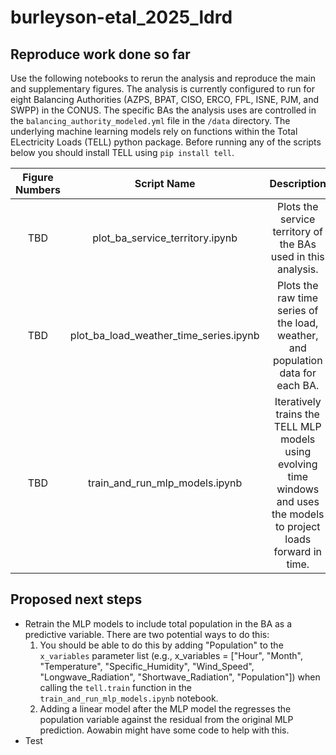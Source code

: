 # burleyson-etal_2025_ldrd

## Reproduce work done so far
Use the following notebooks to rerun the analysis and reproduce the main and supplementary figures. The analysis is currently 
configured to run for eight Balancing Authorities (AZPS, BPAT, CISO, ERCO, FPL, ISNE, PJM, and SWPP) in the CONUS. The 
specific BAs the analysis uses are controlled in the `balancing_authority_modeled.yml` file in the `/data` directory. The
underlying machine learning models rely on functions within the Total ELectricity Loads (TELL) python package. Before 
running any of the scripts below you should install TELL using `pip install tell`.

| Figure Numbers |              Script Name               |                                                       Description                                                        | 
|:--------------:|:--------------------------------------:|:------------------------------------------------------------------------------------------------------------------------:|
|      TBD       |    plot_ba_service_territory.ipynb     |                              Plots the service territory of the BAs used in this analysis.                               |
|      TBD       | plot_ba_load_weather_time_series.ipynb |                     Plots the raw time series of the load, weather, and population data for each BA.                     |
|      TBD       |    train_and_run_mlp_models.ipynb      | Iteratively trains the TELL MLP models using evolving time windows and uses the models to project loads forward in time. |

## Proposed next steps
* Retrain the MLP models to include total population in the BA as a predictive variable. There are two potential ways to do this:
    1) You should be able to do this by adding "Population" to the `x_variables` parameter list (e.g., x_variables = ["Hour", "Month", "Temperature", "Specific_Humidity", "Wind_Speed", "Longwave_Radiation", "Shortwave_Radiation", "Population"]) when calling the `tell.train` function in the `train_and_run_mlp_models.ipynb` notebook.
    2) Adding a linear model after the MLP model the regresses the population variable against the residual from the original MLP prediction. Aowabin might have some code to help with this.
* Test